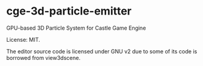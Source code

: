 # cge-3d-particle-emitter
GPU-based 3D Particle System for Castle Game Engine

License: MIT.

The editor source code is licensed under GNU v2 due to some of its code is borrowed from view3dscene.
